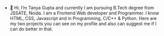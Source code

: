 - 👋 Hi, I’m Tanya Gupta and currently I am pursuing B.Tech degree from JSSATE, Noida. I am a Frontend Web developer and Programmer. I know HTML, CSS, Javascript and in Programming, C/C++ & Python.
  Here are my two projects you can 
see on my profile and also can suggest me if I can do better in that.
<!---
tanyag751/tanyag751 is a ✨ special ✨ repository because its `README.md` (this file) appears on your GitHub profile.
You can click the Preview link to take a look at your changes.
--->
